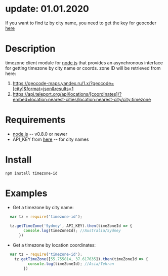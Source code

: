 update: 01.01.2020
===========

If you want to find tz by city name, you need to get the key for geocoder [here](https://developer.tech.yandex.ru/?from=club)


Description
===========

timezone client module for [node.js](http://nodejs.org/) that provides an asynchronous interface for getting timezone by city name or coords.
zone ID will be retrieved from here:

1. https://geocode-maps.yandex.ru/1.x/?geocode=[city]&format=json&results=1
2. https://api.teleport.org/api/locations/[coordinates]/?embed=location:nearest-cities/location:nearest-city/city:timezone

Requirements
============

* [node.js](http://nodejs.org/) -- v0.8.0 or newer
* API_KEY from [here](https://developer.tech.yandex.ru/?from=club) -- for city names

Install
=======

    npm install timezone-id


Examples
========

* Get a timezone by city name:

```javascript
  var tz = require('timezone-id');
  
  tz.getTimeZone('Sydney', API_KEY).then(timeZoneId => {
        console.log(timeZoneId); //Australia/Sydney
      })
```

* Get a timezone by location coordinates:

```javascript
  var tz = require('timezone-id');
    tz.getTimeZone([55.755814, 37.617635]).then(timeZoneId => {
          console.log(timeZoneId); //Asia/Tehran
        })
```
